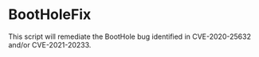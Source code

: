 # BootHoleFix
This script will remediate the BootHole bug identified in CVE-2020-25632 and/or CVE-2021-20233.
